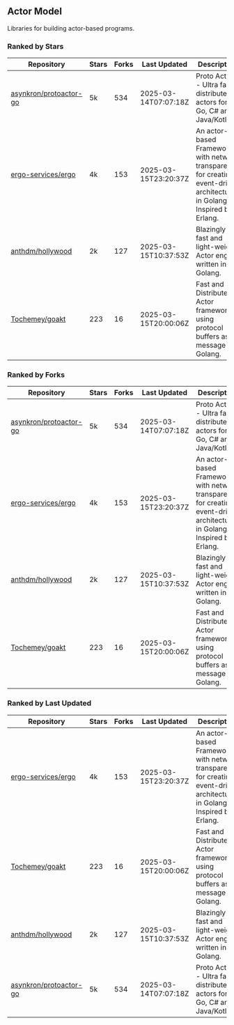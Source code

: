 ## Actor Model

Libraries for building actor-based programs.

### Ranked by Stars

| Repository | Stars | Forks | Last Updated | Description | 
|------------|-------|-------|--------------|-------------|
| [asynkron/protoactor-go](https://github.com/asynkron/protoactor-go) | 5k | 534 | 2025-03-14T07:07:18Z |  Proto Actor - Ultra fast distributed actors for Go, C# and Java/Kotlin. |
| [ergo-services/ergo](https://github.com/ergo-services/ergo) | 4k | 153 | 2025-03-15T23:20:37Z |  An actor-based Framework with network transparency for creating event-driven architecture in Golang. Inspired by Erlang. |
| [anthdm/hollywood](https://github.com/anthdm/hollywood) | 2k | 127 | 2025-03-15T10:37:53Z |  Blazingly fast and light-weight Actor engine written in Golang. |
| [Tochemey/goakt](https://github.com/Tochemey/goakt) | 223 | 16 | 2025-03-15T20:00:06Z |  Fast and Distributed Actor framework using protocol buffers as message for Golang. |

### Ranked by Forks

| Repository | Stars | Forks | Last Updated | Description | 
|------------|-------|-------|--------------|-------------|
| [asynkron/protoactor-go](https://github.com/asynkron/protoactor-go) | 5k | 534 | 2025-03-14T07:07:18Z |  Proto Actor - Ultra fast distributed actors for Go, C# and Java/Kotlin. |
| [ergo-services/ergo](https://github.com/ergo-services/ergo) | 4k | 153 | 2025-03-15T23:20:37Z |  An actor-based Framework with network transparency for creating event-driven architecture in Golang. Inspired by Erlang. |
| [anthdm/hollywood](https://github.com/anthdm/hollywood) | 2k | 127 | 2025-03-15T10:37:53Z |  Blazingly fast and light-weight Actor engine written in Golang. |
| [Tochemey/goakt](https://github.com/Tochemey/goakt) | 223 | 16 | 2025-03-15T20:00:06Z |  Fast and Distributed Actor framework using protocol buffers as message for Golang. |

### Ranked by Last Updated

| Repository | Stars | Forks | Last Updated | Description | 
|------------|-------|-------|--------------|-------------|
| [ergo-services/ergo](https://github.com/ergo-services/ergo) | 4k | 153 | 2025-03-15T23:20:37Z |  An actor-based Framework with network transparency for creating event-driven architecture in Golang. Inspired by Erlang. |
| [Tochemey/goakt](https://github.com/Tochemey/goakt) | 223 | 16 | 2025-03-15T20:00:06Z |  Fast and Distributed Actor framework using protocol buffers as message for Golang. |
| [anthdm/hollywood](https://github.com/anthdm/hollywood) | 2k | 127 | 2025-03-15T10:37:53Z |  Blazingly fast and light-weight Actor engine written in Golang. |
| [asynkron/protoactor-go](https://github.com/asynkron/protoactor-go) | 5k | 534 | 2025-03-14T07:07:18Z |  Proto Actor - Ultra fast distributed actors for Go, C# and Java/Kotlin. |

